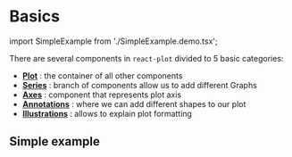 # Basics

import SimpleExample from './SimpleExample.demo.tsx';

There are several components in `react-plot` divided to 5 basic categories:

- **[Plot](../070_plot/000_intro.md)** : the container of all other components
- **[Series](../100_series/000_intro.md)** : branch of components allow us to add different Graphs
- **[Axes](../200_axes/000_intro.md)** : component that represents plot axis
- **[Annotations](../300_annotations/000_intro.md)** : where we can add different shapes to our plot
- **[Illustrations](../450_illustrations/000_intro.md)** : allows to explain plot formatting

## Simple example

<SimpleExample/>
